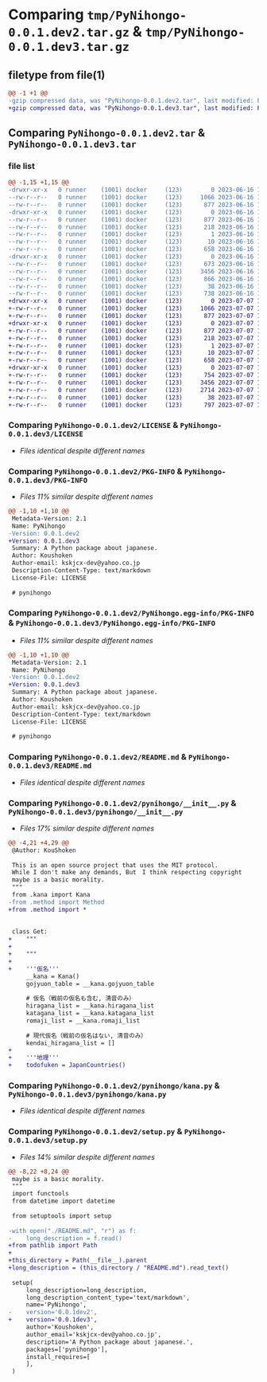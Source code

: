 # Comparing `tmp/PyNihongo-0.0.1.dev2.tar.gz` & `tmp/PyNihongo-0.0.1.dev3.tar.gz`

## filetype from file(1)

```diff
@@ -1 +1 @@
-gzip compressed data, was "PyNihongo-0.0.1.dev2.tar", last modified: Fri Jun 16 18:03:40 2023, max compression
+gzip compressed data, was "PyNihongo-0.0.1.dev3.tar", last modified: Fri Jul  7 12:50:16 2023, max compression
```

## Comparing `PyNihongo-0.0.1.dev2.tar` & `PyNihongo-0.0.1.dev3.tar`

### file list

```diff
@@ -1,15 +1,15 @@
-drwxr-xr-x   0 runner    (1001) docker     (123)        0 2023-06-16 18:03:40.258369 PyNihongo-0.0.1.dev2/
--rw-r--r--   0 runner    (1001) docker     (123)     1066 2023-06-16 18:03:26.000000 PyNihongo-0.0.1.dev2/LICENSE
--rw-r--r--   0 runner    (1001) docker     (123)      877 2023-06-16 18:03:40.258369 PyNihongo-0.0.1.dev2/PKG-INFO
-drwxr-xr-x   0 runner    (1001) docker     (123)        0 2023-06-16 18:03:40.254369 PyNihongo-0.0.1.dev2/PyNihongo.egg-info/
--rw-r--r--   0 runner    (1001) docker     (123)      877 2023-06-16 18:03:40.000000 PyNihongo-0.0.1.dev2/PyNihongo.egg-info/PKG-INFO
--rw-r--r--   0 runner    (1001) docker     (123)      218 2023-06-16 18:03:40.000000 PyNihongo-0.0.1.dev2/PyNihongo.egg-info/SOURCES.txt
--rw-r--r--   0 runner    (1001) docker     (123)        1 2023-06-16 18:03:40.000000 PyNihongo-0.0.1.dev2/PyNihongo.egg-info/dependency_links.txt
--rw-r--r--   0 runner    (1001) docker     (123)       10 2023-06-16 18:03:40.000000 PyNihongo-0.0.1.dev2/PyNihongo.egg-info/top_level.txt
--rw-r--r--   0 runner    (1001) docker     (123)      658 2023-06-16 18:03:26.000000 PyNihongo-0.0.1.dev2/README.md
-drwxr-xr-x   0 runner    (1001) docker     (123)        0 2023-06-16 18:03:40.254369 PyNihongo-0.0.1.dev2/pynihongo/
--rw-r--r--   0 runner    (1001) docker     (123)      673 2023-06-16 18:03:26.000000 PyNihongo-0.0.1.dev2/pynihongo/__init__.py
--rw-r--r--   0 runner    (1001) docker     (123)     3456 2023-06-16 18:03:26.000000 PyNihongo-0.0.1.dev2/pynihongo/kana.py
--rw-r--r--   0 runner    (1001) docker     (123)      866 2023-06-16 18:03:26.000000 PyNihongo-0.0.1.dev2/pynihongo/method.py
--rw-r--r--   0 runner    (1001) docker     (123)       38 2023-06-16 18:03:40.258369 PyNihongo-0.0.1.dev2/setup.cfg
--rw-r--r--   0 runner    (1001) docker     (123)      738 2023-06-16 18:03:26.000000 PyNihongo-0.0.1.dev2/setup.py
+drwxr-xr-x   0 runner    (1001) docker     (123)        0 2023-07-07 12:50:16.633996 PyNihongo-0.0.1.dev3/
+-rw-r--r--   0 runner    (1001) docker     (123)     1066 2023-07-07 12:49:56.000000 PyNihongo-0.0.1.dev3/LICENSE
+-rw-r--r--   0 runner    (1001) docker     (123)      877 2023-07-07 12:50:16.633996 PyNihongo-0.0.1.dev3/PKG-INFO
+drwxr-xr-x   0 runner    (1001) docker     (123)        0 2023-07-07 12:50:16.633996 PyNihongo-0.0.1.dev3/PyNihongo.egg-info/
+-rw-r--r--   0 runner    (1001) docker     (123)      877 2023-07-07 12:50:16.000000 PyNihongo-0.0.1.dev3/PyNihongo.egg-info/PKG-INFO
+-rw-r--r--   0 runner    (1001) docker     (123)      218 2023-07-07 12:50:16.000000 PyNihongo-0.0.1.dev3/PyNihongo.egg-info/SOURCES.txt
+-rw-r--r--   0 runner    (1001) docker     (123)        1 2023-07-07 12:50:16.000000 PyNihongo-0.0.1.dev3/PyNihongo.egg-info/dependency_links.txt
+-rw-r--r--   0 runner    (1001) docker     (123)       10 2023-07-07 12:50:16.000000 PyNihongo-0.0.1.dev3/PyNihongo.egg-info/top_level.txt
+-rw-r--r--   0 runner    (1001) docker     (123)      658 2023-07-07 12:49:56.000000 PyNihongo-0.0.1.dev3/README.md
+drwxr-xr-x   0 runner    (1001) docker     (123)        0 2023-07-07 12:50:16.633996 PyNihongo-0.0.1.dev3/pynihongo/
+-rw-r--r--   0 runner    (1001) docker     (123)      754 2023-07-07 12:49:56.000000 PyNihongo-0.0.1.dev3/pynihongo/__init__.py
+-rw-r--r--   0 runner    (1001) docker     (123)     3456 2023-07-07 12:49:56.000000 PyNihongo-0.0.1.dev3/pynihongo/kana.py
+-rw-r--r--   0 runner    (1001) docker     (123)     2714 2023-07-07 12:49:56.000000 PyNihongo-0.0.1.dev3/pynihongo/method.py
+-rw-r--r--   0 runner    (1001) docker     (123)       38 2023-07-07 12:50:16.633996 PyNihongo-0.0.1.dev3/setup.cfg
+-rw-r--r--   0 runner    (1001) docker     (123)      797 2023-07-07 12:49:56.000000 PyNihongo-0.0.1.dev3/setup.py
```

### Comparing `PyNihongo-0.0.1.dev2/LICENSE` & `PyNihongo-0.0.1.dev3/LICENSE`

 * *Files identical despite different names*

### Comparing `PyNihongo-0.0.1.dev2/PKG-INFO` & `PyNihongo-0.0.1.dev3/PKG-INFO`

 * *Files 11% similar despite different names*

```diff
@@ -1,10 +1,10 @@
 Metadata-Version: 2.1
 Name: PyNihongo
-Version: 0.0.1.dev2
+Version: 0.0.1.dev3
 Summary: A Python package about japanese.
 Author: Koushoken
 Author-email: kskjcx-dev@yahoo.co.jp
 Description-Content-Type: text/markdown
 License-File: LICENSE
 
 # pynihongo
```

### Comparing `PyNihongo-0.0.1.dev2/PyNihongo.egg-info/PKG-INFO` & `PyNihongo-0.0.1.dev3/PyNihongo.egg-info/PKG-INFO`

 * *Files 11% similar despite different names*

```diff
@@ -1,10 +1,10 @@
 Metadata-Version: 2.1
 Name: PyNihongo
-Version: 0.0.1.dev2
+Version: 0.0.1.dev3
 Summary: A Python package about japanese.
 Author: Koushoken
 Author-email: kskjcx-dev@yahoo.co.jp
 Description-Content-Type: text/markdown
 License-File: LICENSE
 
 # pynihongo
```

### Comparing `PyNihongo-0.0.1.dev2/README.md` & `PyNihongo-0.0.1.dev3/README.md`

 * *Files identical despite different names*

### Comparing `PyNihongo-0.0.1.dev2/pynihongo/__init__.py` & `PyNihongo-0.0.1.dev3/pynihongo/__init__.py`

 * *Files 17% similar despite different names*

```diff
@@ -4,21 +4,29 @@
 @Author: KouShoken
 
 This is an open source project that uses the MIT protocol. 
 While I don't make any demands, But　I think respecting copyright 
 maybe is a basic morality.
 """
 from .kana import Kana
-from .method import Method
+from .method import *
 
 
 class Get:
+    """
+
+    """
+
+    '''仮名'''
     __kana = Kana()
     gojyuon_table = __kana.gojyuon_table
 
     # 仮名（戦前の仮名も含む, 清音のみ）
     hiragana_list = __kana.hiragana_list
     katagana_list = __kana.katagana_list
     romaji_list = __kana.romaji_list
 
     # 現代仮名（戦前の仮名はない, 清音のみ）
     kendai_hiragana_list = []
+
+    '''地理'''
+    todofuken = JapanCountries()
```

### Comparing `PyNihongo-0.0.1.dev2/pynihongo/kana.py` & `PyNihongo-0.0.1.dev3/pynihongo/kana.py`

 * *Files identical despite different names*

### Comparing `PyNihongo-0.0.1.dev2/setup.py` & `PyNihongo-0.0.1.dev3/setup.py`

 * *Files 14% similar despite different names*

```diff
@@ -8,22 +8,24 @@
 maybe is a basic morality.
 """
 import functools
 from datetime import datetime
 
 from setuptools import setup
 
-with open("./README.md", "r") as f:
-    long_description = f.read()
+from pathlib import Path
+
+this_directory = Path(__file__).parent
+long_description = (this_directory / "README.md").read_text()
 
 setup(
     long_description=long_description,
     long_description_content_type='text/markdown',
     name='PyNihongo',
-    version='0.0.1dev2',
+    version='0.0.1dev3',
     author='Koushoken',
     author_email='kskjcx-dev@yahoo.co.jp',
     description='A Python package about japanese.',
     packages=['pynihongo'],
     install_requires=[
     ],
 )
```

